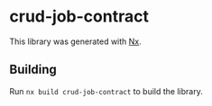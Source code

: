 # crud-job-contract

This library was generated with [Nx](https://nx.dev).

## Building

Run `nx build crud-job-contract` to build the library.
